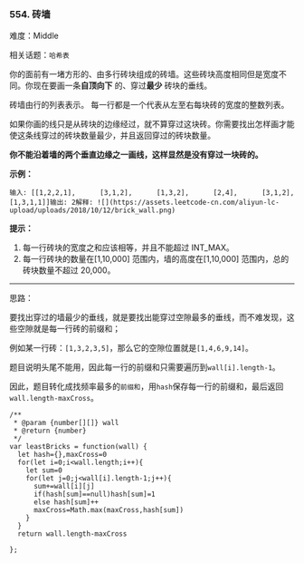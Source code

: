 ### 554. 砖墙

难度：Middle

相关话题：`哈希表`

你的面前有一堵方形的、由多行砖块组成的砖墙。这些砖块高度相同但是宽度不同。你现在要画一条**自顶向下** 的、穿过**最少** 砖块的垂线。

砖墙由行的列表表示。 每一行都是一个代表从左至右每块砖的宽度的整数列表。

如果你画的线只是从砖块的边缘经过，就不算穿过这块砖。你需要找出怎样画才能使这条线穿过的砖块数量最少，并且返回穿过的砖块数量。

**你不能沿着墙的两个垂直边缘之一画线，这样显然是没有穿过一块砖的。** 



**示例：** 

```
输入: [[1,2,2,1],      [3,1,2],      [1,3,2],      [2,4],      [3,1,2],      [1,3,1,1]]输出: 2解释: ![](https://assets.leetcode-cn.com/aliyun-lc-upload/uploads/2018/10/12/brick_wall.png)
```


**提示：** 

1. 每一行砖块的宽度之和应该相等，并且不能超过 INT_MAX。
2. 每一行砖块的数量在[1,10,000] 范围内，墙的高度在[1,10,000] 范围内，总的砖块数量不超过 20,000。




-----

思路：

要找出穿过的墙最少的垂线，就是要找出能穿过空隙最多的垂线，而不难发现，这些空隙就是每一行砖的前缀和；

例如某一行砖：`[1,3,2,3,5]`，那么它的空隙位置就是`[1,4,6,9,14]`。

题目说明头尾不能用，因此每一行的前缀和只需要遍历到`wall[i].length-1`。

因此，题目转化成找频率最多的`前缀和`，用`hash`保存每一行的前缀和，最后返回`wall.length-maxCross`。

```
/**
 * @param {number[][]} wall
 * @return {number}
 */
var leastBricks = function(wall) {
  let hash={},maxCross=0
  for(let i=0;i<wall.length;i++){
    let sum=0
    for(let j=0;j<wall[i].length-1;j++){
      sum+=wall[i][j]
      if(hash[sum]==null)hash[sum]=1
      else hash[sum]++
      maxCross=Math.max(maxCross,hash[sum])
    }
  }
  return wall.length-maxCross
  
};
```

